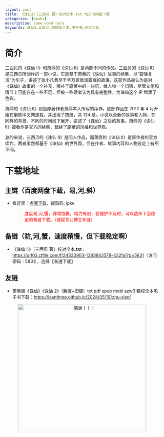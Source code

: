 ```yaml
---
layout: post
title: 《诛仙Ⅱ》〔三西贝 著〕校对全本 txt 电子书网盘下载
categories: [books]
description: some word here
keywords: 诛仙Ⅱ,三西贝,精校版全本,电子书,网盘下载
---
```


# 简介

三西贝的《诛仙 Ⅱ》和萧鼎的《诛仙 Ⅱ》是两部不同的作品。三西贝的《诛仙 Ⅱ》是三西贝所创作的一部小说，它是基于萧鼎的《诛仙》故事的续集，以“碧瑶复活”为引子，讲述了张小凡费尽千辛万苦救活碧瑶的故事。这部作品被认为是对《诛仙》故事的一个补充，填补了原著中的一些坑，给人物一个归宿，尽管文笔和情节上可能存在一些不足，但被一些读者认为具有完整性，为诛仙这个 IP 增添了色彩。

萧鼎的《诛仙 Ⅱ》则是原著作者萧鼎本人所写的续作，这部作品在 2012 年 4 月开始在磨铁中文网连载，并出版了四册，共 124 章。小说以全新的故事和人物，在同样的背景、不同的时间线下展开，讲述了《诛仙》之后的故事。萧鼎的《诛仙 Ⅱ》被看作是官方的续集，延续了原著的风格和世界观。

总的来说，三西贝的《诛仙 Ⅱ》是同人作品，而萧鼎的《诛仙 Ⅱ》是原作者的官方续作。两者虽然都基于《诛仙》的世界观，但在作者、故事内容和人物设定上有所不同。

# 下载地址

## 主链（百度网盘下载，易,河,斜）

- 看这里：[点我下载](https://pan.baidu.com/s/1iMXUbSbtZQZjDcqDmnWUyw?pwd=ipke)，提取码: ipke

  > <p style="color:red" >度盘易,河,蟹，非常抱歉。精力有限，若维护不及时，可以选择下面稳定的备链下载。（或留言让博主补链）</p>

## 备链（防,河,蟹，速度稍慢，但下载稳定啊）

- 《诛仙 Ⅱ》〔三西贝 著〕校对全本.**txt**：<https://url03.ctfile.com/f/24333903-1383863578-422fa1?p=5831>（访问密码：5831），选择【普通下载】

## 友链

- 萧鼎版《诛仙》《诛仙 2》（新版+旧版）txt pdf epub mobi azw3 精校全本电子书下载：<https://isanthree.github.io/2024/05/19/zhu-xian/>

<div align="center"><img src="https://pic.imgdb.cn/item/6707df6bd29ded1a8ce37031.gif" alt="感谢！！！" width="420px" height="auto"/></div>
